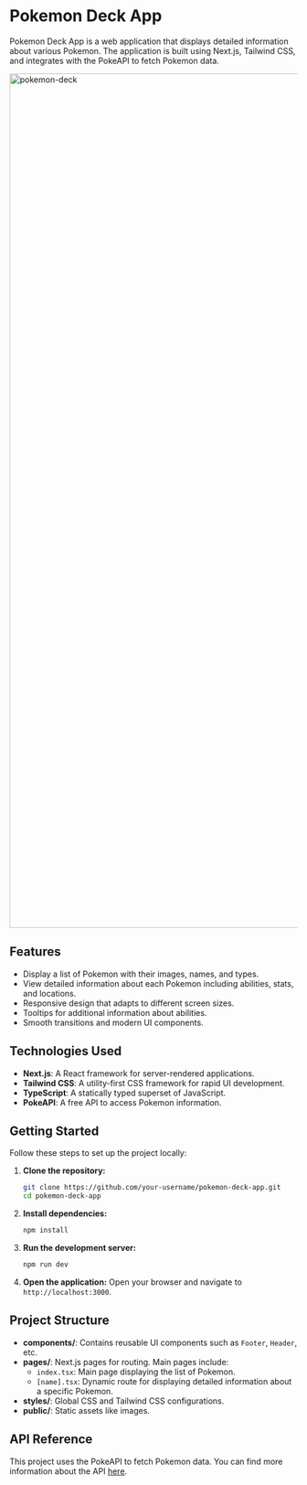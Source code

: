 
# Pokemon Deck App

Pokemon Deck App is a web application that displays detailed information about various Pokemon. The application is built using Next.js, Tailwind CSS, and integrates with the PokeAPI to fetch Pokemon data.

<img width="1495" alt="pokemon-deck" src="https://github.com/Restu-Armando/Pokemon-Deck-App/assets/76863245/8ef63ed1-c814-4e6f-b91d-4d93260f7287">


## Features

- Display a list of Pokemon with their images, names, and types.
- View detailed information about each Pokemon including abilities, stats, and locations.
- Responsive design that adapts to different screen sizes.
- Tooltips for additional information about abilities.
- Smooth transitions and modern UI components.

## Technologies Used

- **Next.js**: A React framework for server-rendered applications.
- **Tailwind CSS**: A utility-first CSS framework for rapid UI development.
- **TypeScript**: A statically typed superset of JavaScript.
- **PokeAPI**: A free API to access Pokemon information.

## Getting Started

Follow these steps to set up the project locally:

1. **Clone the repository:**
    ```bash
    git clone https://github.com/your-username/pokemon-deck-app.git
    cd pokemon-deck-app
    ```

2. **Install dependencies:**
    ```bash
    npm install
    ```

3. **Run the development server:**
    ```bash
    npm run dev
    ```

4. **Open the application:**
    Open your browser and navigate to `http://localhost:3000`.

## Project Structure

- **components/**: Contains reusable UI components such as `Footer`, `Header`, etc.
- **pages/**: Next.js pages for routing. Main pages include:
  - `index.tsx`: Main page displaying the list of Pokemon.
  - `[name].tsx`: Dynamic route for displaying detailed information about a specific Pokemon.
- **styles/**: Global CSS and Tailwind CSS configurations.
- **public/**: Static assets like images.

## API Reference

This project uses the PokeAPI to fetch Pokemon data. You can find more information about the API [here](https://pokeapi.deno.dev).

